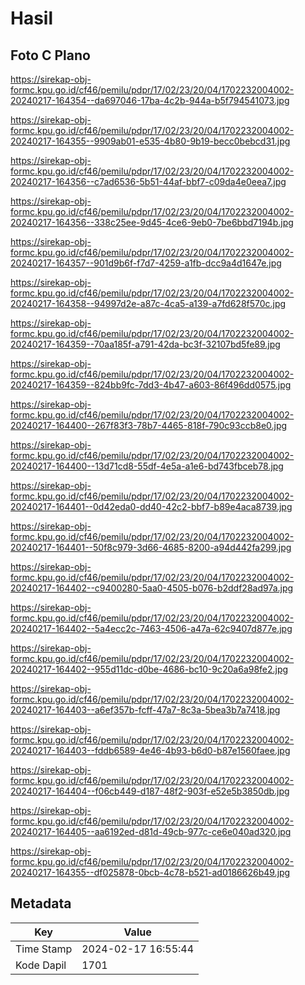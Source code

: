 # Hasil

## Foto C Plano

https://sirekap-obj-formc.kpu.go.id/cf46/pemilu/pdpr/17/02/23/20/04/1702232004002-20240217-164354--da697046-17ba-4c2b-944a-b5f794541073.jpg

https://sirekap-obj-formc.kpu.go.id/cf46/pemilu/pdpr/17/02/23/20/04/1702232004002-20240217-164355--9909ab01-e535-4b80-9b19-becc0bebcd31.jpg

https://sirekap-obj-formc.kpu.go.id/cf46/pemilu/pdpr/17/02/23/20/04/1702232004002-20240217-164356--c7ad6536-5b51-44af-bbf7-c09da4e0eea7.jpg

https://sirekap-obj-formc.kpu.go.id/cf46/pemilu/pdpr/17/02/23/20/04/1702232004002-20240217-164356--338c25ee-9d45-4ce6-9eb0-7be6bbd7194b.jpg

https://sirekap-obj-formc.kpu.go.id/cf46/pemilu/pdpr/17/02/23/20/04/1702232004002-20240217-164357--901d9b6f-f7d7-4259-a1fb-dcc9a4d1647e.jpg

https://sirekap-obj-formc.kpu.go.id/cf46/pemilu/pdpr/17/02/23/20/04/1702232004002-20240217-164358--94997d2e-a87c-4ca5-a139-a7fd628f570c.jpg

https://sirekap-obj-formc.kpu.go.id/cf46/pemilu/pdpr/17/02/23/20/04/1702232004002-20240217-164359--70aa185f-a791-42da-bc3f-32107bd5fe89.jpg

https://sirekap-obj-formc.kpu.go.id/cf46/pemilu/pdpr/17/02/23/20/04/1702232004002-20240217-164359--824bb9fc-7dd3-4b47-a603-86f496dd0575.jpg

https://sirekap-obj-formc.kpu.go.id/cf46/pemilu/pdpr/17/02/23/20/04/1702232004002-20240217-164400--267f83f3-78b7-4465-818f-790c93ccb8e0.jpg

https://sirekap-obj-formc.kpu.go.id/cf46/pemilu/pdpr/17/02/23/20/04/1702232004002-20240217-164400--13d71cd8-55df-4e5a-a1e6-bd743fbceb78.jpg

https://sirekap-obj-formc.kpu.go.id/cf46/pemilu/pdpr/17/02/23/20/04/1702232004002-20240217-164401--0d42eda0-dd40-42c2-bbf7-b89e4aca8739.jpg

https://sirekap-obj-formc.kpu.go.id/cf46/pemilu/pdpr/17/02/23/20/04/1702232004002-20240217-164401--50f8c979-3d66-4685-8200-a94d442fa299.jpg

https://sirekap-obj-formc.kpu.go.id/cf46/pemilu/pdpr/17/02/23/20/04/1702232004002-20240217-164402--c9400280-5aa0-4505-b076-b2ddf28ad97a.jpg

https://sirekap-obj-formc.kpu.go.id/cf46/pemilu/pdpr/17/02/23/20/04/1702232004002-20240217-164402--5a4ecc2c-7463-4506-a47a-62c9407d877e.jpg

https://sirekap-obj-formc.kpu.go.id/cf46/pemilu/pdpr/17/02/23/20/04/1702232004002-20240217-164402--955d11dc-d0be-4686-bc10-9c20a6a98fe2.jpg

https://sirekap-obj-formc.kpu.go.id/cf46/pemilu/pdpr/17/02/23/20/04/1702232004002-20240217-164403--a6ef357b-fcff-47a7-8c3a-5bea3b7a7418.jpg

https://sirekap-obj-formc.kpu.go.id/cf46/pemilu/pdpr/17/02/23/20/04/1702232004002-20240217-164403--fddb6589-4e46-4b93-b6d0-b87e1560faee.jpg

https://sirekap-obj-formc.kpu.go.id/cf46/pemilu/pdpr/17/02/23/20/04/1702232004002-20240217-164404--f06cb449-d187-48f2-903f-e52e5b3850db.jpg

https://sirekap-obj-formc.kpu.go.id/cf46/pemilu/pdpr/17/02/23/20/04/1702232004002-20240217-164405--aa6192ed-d81d-49cb-977c-ce6e040ad320.jpg

https://sirekap-obj-formc.kpu.go.id/cf46/pemilu/pdpr/17/02/23/20/04/1702232004002-20240217-164355--df025878-0bcb-4c78-b521-ad0186626b49.jpg


## Metadata

| Key        | Value               |
| ---------- | ------------------- |
| Time Stamp | 2024-02-17 16:55:44 |
| Kode Dapil | 1701                |



